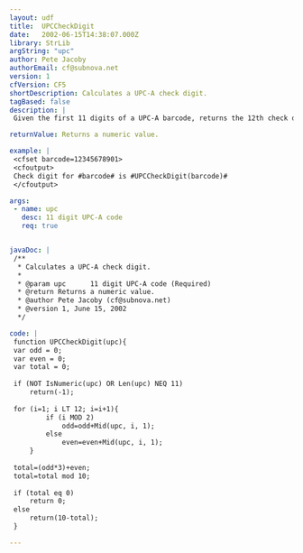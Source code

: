 ```yaml
---
layout: udf
title:  UPCCheckDigit
date:   2002-06-15T14:38:07.000Z
library: StrLib
argString: "upc"
author: Pete Jacoby
authorEmail: cf@subnova.net
version: 1
cfVersion: CF5
shortDescription: Calculates a UPC-A check digit.
tagBased: false
description: |
 Given the first 11 digits of a UPC-A barcode, returns the 12th check digit.

returnValue: Returns a numeric value.

example: |
 <cfset barcode=12345678901>
 <cfoutput>
 Check digit for #barcode# is #UPCCheckDigit(barcode)#
 </cfoutput>

args:
 - name: upc
   desc: 11 digit UPC-A code
   req: true


javaDoc: |
 /**
  * Calculates a UPC-A check digit.
  * 
  * @param upc      11 digit UPC-A code (Required)
  * @return Returns a numeric value. 
  * @author Pete Jacoby (cf@subnova.net) 
  * @version 1, June 15, 2002 
  */

code: |
 function UPCCheckDigit(upc){
 var odd = 0;
 var even = 0;
 var total = 0;
 
 if (NOT IsNumeric(upc) OR Len(upc) NEQ 11)
     return(-1);
 
 for (i=1; i LT 12; i=i+1){
         if (i MOD 2)
             odd=odd+Mid(upc, i, 1);
         else
             even=even+Mid(upc, i, 1);
     }
 
 total=(odd*3)+even;
 total=total mod 10;
 
 if (total eq 0)
     return 0;
 else
     return(10-total);
 }

---
```


